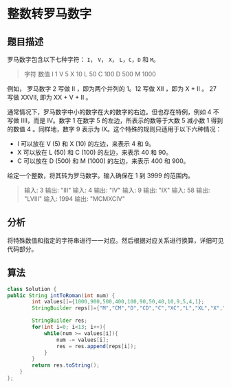 # 整数转罗马数字

## 题目描述

罗马数字包含以下七种字符： `I`， `V`， `X`， `L`，`C`，`D` 和 `M`。

>字符          数值
>I             1
>V             5
>X             10
>L             50
>C             100
>D             500
>M             1000

例如， 罗马数字 2 写做 II ，即为两个并列的 1。12 写做 XII ，即为 X + II 。 27 写做  XXVII, 即为 XX + V + II 。

通常情况下，罗马数字中小的数字在大的数字的右边。但也存在特例，例如 4 不写做 IIII，而是 IV。数字 1 在数字 5 的左边，所表示的数等于大数 5 减小数 1 得到的数值 4 。同样地，数字 9 表示为 IX。这个特殊的规则只适用于以下六种情况：

* I 可以放在 V (5) 和 X (10) 的左边，来表示 4 和 9。
* X 可以放在 L (50) 和 C (100) 的左边，来表示 40 和 90。
* C 可以放在 D (500) 和 M (1000) 的左边，来表示 400 和 900。

给定一个整数，将其转为罗马数字。输入确保在 1 到 3999 的范围内。

>输入: 3 输出: "III"
>输入: 4 输出: "IV"
>输入: 9 输出: "IX"
>输入: 58 输出: "LVIII"
>输入: 1994 输出: "MCMXCIV"

## 分析

将特殊数值和指定的字符串进行一一对应。然后根据对应关系进行换算，详细可见代码部分。

## 算法

```java
class Solution {
public String intToRoman(int num) {
        int values[]={1000,900,500,400,100,90,50,40,10,9,5,4,1};
        StringBuilder reps[]={"M","CM","D","CD","C","XC","L","XL","X","IX","V","IV","I"};

        StringBuilder res;
        for(int i=0; i<13; i++){
            while(num >= values[i]){
                num -= values[i];
                res = res.append(reps[i]);
            }
        }
        return res.toString();
    }
};
```